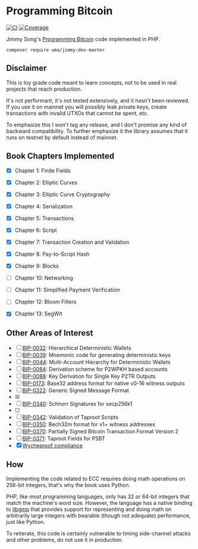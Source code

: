 # Programming Bitcoin

[![CI](https://github.com/1ma/jimmy/actions/workflows/ci.yml/badge.svg)](https://github.com/1ma/jimmy/actions/workflows/ci.yml)
[![Coverage](https://scrutinizer-ci.com/g/1ma/jimmy/badges/coverage.png?b=master)](https://scrutinizer-ci.com/g/1ma/jimmy/?branch=master)

Jimmy Song's [Programming Bitcoin](https://github.com/jimmysong/programmingbitcoin/) code implemented in PHP.

```shell
composer require uma/jimmy:dev-master
```

## Disclaimer

This is toy grade code meant to learn concepts, not to be used in real projects that reach production.

It's not performant, it's not tested extensively, and it hasn't been reviewed. If you use it on mainnet you
will possibly leak private keys, create transactions with invalid UTXOs that cannot be spent, etc.

To emphasize this I won't tag any release, and I don't promise any kind of backward compatibility.
To further emphasize it the library assumes that it runs on testnet by default instead of mainnet.


## Book Chapters Implemented

- [X] Chapter 1: Finite Fields
- [X] Chapter 2: Elliptic Curves
- [X] Chapter 3: Elliptic Curve Cryptography
- [X] Chapter 4: Serialization
- [X] Chapter 5: Transactions
- [X] Chapter 6: Script
- [X] Chapter 7: Transaction Creation and Validation
- [X] Chapter 8: Pay-to-Script Hash
- [X] Chapter 9: Blocks
- [ ] Chapter 10: Networking
- [ ] Chapter 11: Simplified Payment Verification
- [ ] Chapter 12: Bloom Filters
- [X] Chapter 13: SegWit


## Other Areas of Interest

- [ ] [BIP-0032]: Hierarchical Deterministic Wallets
- [ ] [BIP-0039]: Mnemonic code for generating deterministic keys
- [ ] [BIP-0044]: Multi-Account Hierarchy for Deterministic Wallets
- [ ] [BIP-0084]: Derivation scheme for P2WPKH based accounts
- [ ] [BIP-0086]: Key Derivation for Single Key P2TR Outputs
- [ ] [BIP-0173]: Base32 address format for native v0-16 witness outputs
- [ ] [BIP-0322]: Generic Signed Message Format
- [X] [BIP-0325]: Signet
- [ ] [BIP-0340]: Schnorr Signatures for secp256k1
- [ ] [BIP-0341]: Taproot
- [ ] [BIP-0342]: Validation of Taproot Scripts
- [ ] [BIP-0350]: Bech32m format for v1+ witness addresses
- [ ] [BIP-0370]: Partially Signed Bitcoin Transaction Format Version 2
- [ ] [BIP-0371]: Taproot Fields for PSBT
- [X] [Wycheproof compliance]

## How

Implementing the code related to ECC requires doing math operations on 256-bit integers, that's why the book uses Python.

PHP, like most programming languages, only has 32 or 64-bit integers that match the machine's word size.
However, the language has a native binding to [libgmp](https://www.php.net/manual/en/book.gmp.php) that provides support for
representing and doing math on arbitrarily large integers with bearable (though not adequate) performance, just like Python.

To reiterate, this code is certainly vulnerable to timing side-channel attacks and other problems, do not use it in production.


[BIP-0032]: https://bips.xyz/32
[BIP-0039]: https://bips.xyz/39
[BIP-0044]: https://bips.xyz/44
[BIP-0084]: https://bips.xyz/84
[BIP-0086]: https://bips.xyz/86
[BIP-0173]: https://bips.xyz/173
[BIP-0322]: https://bips.xyz/322
[BIP-0325]: https://bips.xyz/325
[BIP-0340]: https://bips.xyz/340
[BIP-0341]: https://bips.xyz/341
[BIP-0342]: https://bips.xyz/342
[BIP-0350]: https://bips.xyz/350
[BIP-0370]: https://bips.xyz/370
[BIP-0371]: https://bips.xyz/371
[Wycheproof compliance]: https://github.com/1ma/jimmy/pull/1

